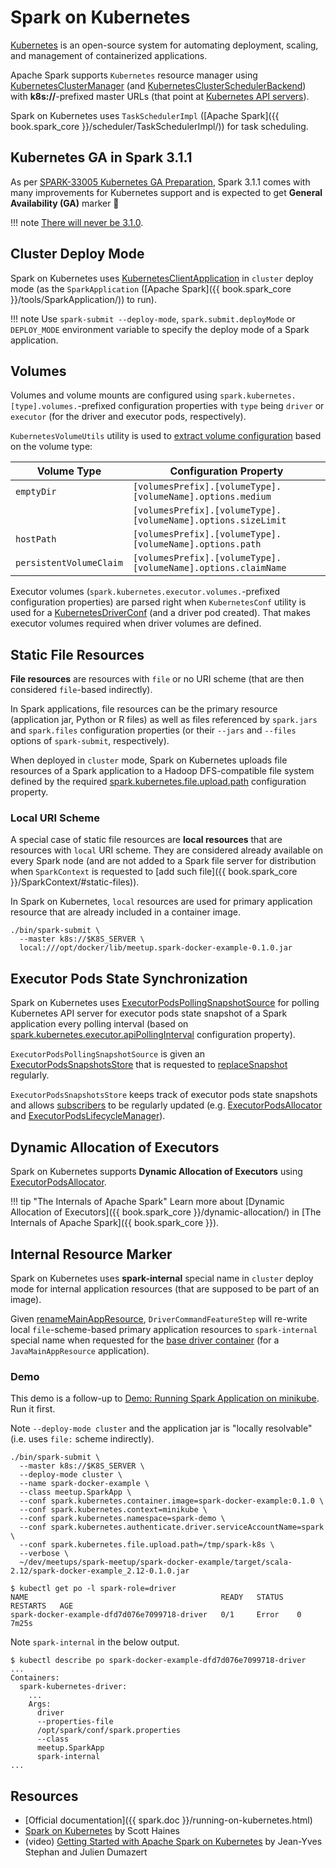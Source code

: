 # Spark on Kubernetes

[Kubernetes](https://kubernetes.io/) is an open-source system for automating deployment, scaling, and management of containerized applications.

Apache Spark supports `Kubernetes` resource manager using [KubernetesClusterManager](KubernetesClusterManager.md) (and [KubernetesClusterSchedulerBackend](KubernetesClusterSchedulerBackend.md)) with **k8s://**-prefixed master URLs (that point at [Kubernetes API servers](https://kubernetes.io/docs/concepts/overview/components/#kube-apiserver)).

Spark on Kubernetes uses `TaskSchedulerImpl` ([Apache Spark]({{ book.spark_core }}/scheduler/TaskSchedulerImpl/)) for task scheduling.

## Kubernetes GA in Spark 3.1.1

As per [SPARK-33005 Kubernetes GA Preparation](https://issues.apache.org/jira/browse/SPARK-33005), Spark 3.1.1 comes with many improvements for Kubernetes support and is expected to get **General Availability (GA)** marker 🎉

!!! note
    [There will never be 3.1.0](http://spark.apache.org/news/next-official-release-spark-3.1.1.html).

## Cluster Deploy Mode

Spark on Kubernetes uses [KubernetesClientApplication](KubernetesClientApplication.md) in `cluster` deploy mode (as the `SparkApplication` ([Apache Spark]({{ book.spark_core }}/tools/SparkApplication/)) to run).

!!! note
    Use `spark-submit --deploy-mode`, `spark.submit.deployMode` or `DEPLOY_MODE` environment variable to specify the deploy mode of a Spark application.

## Volumes

Volumes and volume mounts are configured using `spark.kubernetes.[type].volumes.`-prefixed configuration properties with `type` being `driver` or `executor` (for the driver and executor pods, respectively).

`KubernetesVolumeUtils` utility is used to [extract volume configuration](KubernetesVolumeUtils.md#parseVolumeSpecificConf) based on the volume type:

Volume Type  | Configuration Property
-------------|---------
 `emptyDir`  | `[volumesPrefix].[volumeType].[volumeName].options.medium`
  &nbsp;     | `[volumesPrefix].[volumeType].[volumeName].options.sizeLimit`
 `hostPath`  | `[volumesPrefix].[volumeType].[volumeName].options.path`
 `persistentVolumeClaim` | `[volumesPrefix].[volumeType].[volumeName].options.claimName`

Executor volumes (`spark.kubernetes.executor.volumes.`-prefixed configuration properties) are parsed right when `KubernetesConf` utility is used for a [KubernetesDriverConf](KubernetesConf.md#createDriverConf) (and a driver pod created). That makes executor volumes required when driver volumes are defined.

## Static File Resources

**File resources** are resources with `file` or no URI scheme (that are then considered `file`-based indirectly).

In Spark applications, file resources can be the primary resource (application jar, Python or R files) as well as files referenced by `spark.jars` and `spark.files` configuration properties (or their `--jars` and `--files` options of `spark-submit`, respectively).

When deployed in `cluster` mode, Spark on Kubernetes uploads file resources of a Spark application to a Hadoop DFS-compatible file system defined by the required [spark.kubernetes.file.upload.path](configuration-properties.md#spark.kubernetes.file.upload.path) configuration property.

### Local URI Scheme

A special case of static file resources are **local resources** that are resources with `local` URI scheme. They are considered already available on every Spark node (and are not added to a Spark file server for distribution when `SparkContext` is requested to [add such file]({{ book.spark_core }}/SparkContext/#static-files)).

In Spark on Kubernetes, `local` resources are used for primary application resource that are already included in a container image.

```text
./bin/spark-submit \
  --master k8s://$K8S_SERVER \
  local:///opt/docker/lib/meetup.spark-docker-example-0.1.0.jar
```

## Executor Pods State Synchronization

Spark on Kubernetes uses [ExecutorPodsPollingSnapshotSource](ExecutorPodsPollingSnapshotSource.md) for polling Kubernetes API server for executor pods state snapshot of a Spark application every polling interval (based on [spark.kubernetes.executor.apiPollingInterval](configuration-properties.md#spark.kubernetes.executor.apiPollingInterval) configuration property).

`ExecutorPodsPollingSnapshotSource` is given an [ExecutorPodsSnapshotsStore](ExecutorPodsSnapshotsStore.md) that is requested to [replaceSnapshot](ExecutorPodsSnapshotsStore.md#replaceSnapshot) regularly.

`ExecutorPodsSnapshotsStore` keeps track of executor pods state snapshots and allows [subscribers](ExecutorPodsSnapshotsStore.md#addSubscriber) to be regularly updated (e.g. [ExecutorPodsAllocator](ExecutorPodsAllocator.md) and [ExecutorPodsLifecycleManager](ExecutorPodsLifecycleManager.md)).

## Dynamic Allocation of Executors

Spark on Kubernetes supports **Dynamic Allocation of Executors** using [ExecutorPodsAllocator](ExecutorPodsAllocator.md).

!!! tip "The Internals of Apache Spark"
    Learn more about [Dynamic Allocation of Executors]({{ book.spark_core }}/dynamic-allocation/) in [The Internals of Apache Spark]({{ book.spark_core }}).

## <span id="spark-internal"> Internal Resource Marker

Spark on Kubernetes uses **spark-internal** special name in `cluster` deploy mode for internal application resources (that are supposed to be part of an image).

Given [renameMainAppResource](KubernetesUtils.md#renameMainAppResource), `DriverCommandFeatureStep` will re-write local `file`-scheme-based primary application resources to `spark-internal` special name when requested for the [base driver container](DriverCommandFeatureStep.md#baseDriverContainer) (for a `JavaMainAppResource` application).

### <span id="spark-internal-demo"> Demo

This demo is a follow-up to [Demo: Running Spark Application on minikube](demo/running-spark-application-on-minikube.md). Run it first.

Note `--deploy-mode cluster` and the application jar is "locally resolvable" (i.e. uses `file:` scheme indirectly).

```text
./bin/spark-submit \
  --master k8s://$K8S_SERVER \
  --deploy-mode cluster \
  --name spark-docker-example \
  --class meetup.SparkApp \
  --conf spark.kubernetes.container.image=spark-docker-example:0.1.0 \
  --conf spark.kubernetes.context=minikube \
  --conf spark.kubernetes.namespace=spark-demo \
  --conf spark.kubernetes.authenticate.driver.serviceAccountName=spark \
  --conf spark.kubernetes.file.upload.path=/tmp/spark-k8s \
  --verbose \
  ~/dev/meetups/spark-meetup/spark-docker-example/target/scala-2.12/spark-docker-example_2.12-0.1.0.jar
```

```text
$ kubectl get po -l spark-role=driver
NAME                                           READY   STATUS   RESTARTS   AGE
spark-docker-example-dfd7d076e7099718-driver   0/1     Error    0          7m25s
```

Note `spark-internal` in the below output.

```text
$ kubectl describe po spark-docker-example-dfd7d076e7099718-driver
...
Containers:
  spark-kubernetes-driver:
    ...
    Args:
      driver
      --properties-file
      /opt/spark/conf/spark.properties
      --class
      meetup.SparkApp
      spark-internal
...
```

## Resources

* [Official documentation]({{ spark.doc }}/running-on-kubernetes.html)
* [Spark on Kubernetes](https://levelup.gitconnected.com/spark-on-kubernetes-3d822969f85b) by Scott Haines
* (video) [Getting Started with Apache Spark on Kubernetes](https://www.youtube.com/watch?v=xo7BIkFWQP4) by Jean-Yves Stephan and Julien Dumazert
